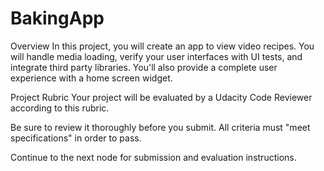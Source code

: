 # BakingApp

Overview
In this project, you will create an app to view video recipes. You will handle media loading, verify your user interfaces with UI tests, and integrate third party libraries. You'll also provide a complete user experience with a home screen widget.

Project Rubric
Your project will be evaluated by a Udacity Code Reviewer according to this rubric.

Be sure to review it thoroughly before you submit. All criteria must "meet specifications" in order to pass.

Continue to the next node for submission and evaluation instructions.
